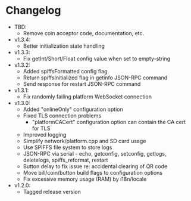 # Changelog

* TBD:
	* Remove coin acceptor code, documentation, etc.
* v1.3.4:
	* Better initialization state handling
* v1.3.3:
	* Fix getInt/Short/Float config value when set to empty-string
* v1.3.2:
	* Added spiffsFormatted config flag
	* Return spiffsInitialized flag in getinfo JSON-RPC command
	* Send response for restart JSON-RPC command
* v1.3.1:
	* Fix randomly failing platform WebSocket connection
* v1.3.0:
	* Added "onlineOnly" configuration option
	* Fixed TLS connection problems
		* "platformCACert" configuration option can contain the CA cert for TLS
	* Improved logging
	* Simplify network/platform.cpp and SD card usage
	* Use SPIFFS file system to store logs
	* JSON-RPC via serial - echo, getconfig, setconfig, getlogs, deletelogs, spiffs_reformat, restart
	* Button delay to fix issue re: accidental clearing of QR code
	* Move bill/coin/button build flags to configuration options
	* Fix excessive memory usage (RAM) by i18n/locale
* v1.2.0:
	* Tagged release version
